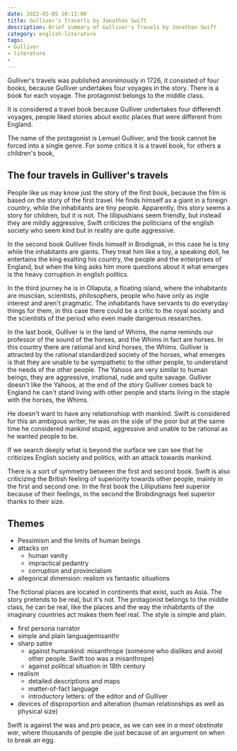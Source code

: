 ```yaml
---
date: 2022-02-05 10:13:00
title: Gulliver's Traverls by Jonathan Swift
description: Brief summary of Gulliver's Travels by Jonathan Swift
category: english-literature
tags:
- Gulliver
- literature
- 
---
```


Gulliver's travels was published anonimously in 1726, it consisted of four books, because Gulliver undertakes four voyages in the story. There is a book for each voyage. The protagonist belongs to the middle class. 

It is considered a travel book because Gulliver undertakes four differendt voyages, people liked stories about exotic places that were different from England. 

The name of the protagonist is Lemuel Gulliver, and the book cannot be forced into a single genre. For some critics it is a travel book, for others a children's book, 


## The four travels in Gulliver's travels

People like us may know just the story of the first book, because the film is based on the story of the first travel. He finds himself as a giant in a foreign country, while the inhabitants are tiny people. Apparently, this story seems a story for children, but it is not. The lillipushians seem friendly, but instead they are mildly aggressive, Swift criticizes the politicians of the english society who seem kind but in reality are quite aggressive.

In the second book Gulliver finds himself in Brodignak, in this case he is tiny while the inhabitants are giants. They treat him like a toy, a speaking doll, he entertains the king exalting his country, the people and the enterprises of England, but when the king asks him more questions about it what emerges is the heavy corruption in english politics.

In the third journey he is in Ollaputa, a floating island, where the inhabitants are musciian, scientists, philosophers, people who have only as ingle interest and aren't pragmatic. The inhabitants have servants to do everyday things for them, in this case there could be a critic to the royal society and the scientists of the period who even made dangerous researches.

In the last book, Gulliver is in the land of Whims, the name reminds our professor of the sound of the horses, and the Whims in fact are horses. In this country there are rational and kind horses, the Whims. Gulliver is attracted by the rational standardized society of the horses, what emerges is that they are unable to be sympathetic to the other people, to understand the needs of the other people. The Yahoos are very similar to human beings, they are aggressive, irrational, rude and quite savage. Gulliver doesn't like the Yahoos, at the end of the story Gulliver comes back to England he can't stand living with other people and starts living in the staple with the horses, the Whims.

He doesn't want to have any relationshiop with mankind. Swift is considered for this an ambigous writer, he was on the side of the poor but at the same time he considered mankind stupid, aggressive and unable to be rational as he wanted people to be.

If we search deeply what is beyond the surface we can see that he criticizes English society and politics, with an attack towards mankind.

There is a sort of symmetry between the first and second book. Swift is also criticizing the British feeling of superiority towards other people, mainly in the first and second one. In the first book the Lilliputians feel superior because of their feelings, in the second the Brobdingnags feel superior thanks to their size. 

## Themes

* Pessimism and the limits of human beings
* attacks on
    * human vanity
    * impractical pedantry
    * corruption and provincialism
* allegorical dimension: realism vs fantastic situations

The fictional places are located in continents that exist, such as Asia. The story pretends to be real, but it's not. The protagonist belongs to the middle class, he can be real, like the places and the way the inhabitants of the imaginary countries act makes them feel real. The style is simple and plain.

* first persona narrator
* simple and plain languagemisanthr
* sharp satire
    * against humankind: misanthrope (someone who dislikes and avoid other people. Swift too was a misanthrope)
    * against political situation in 18th century
* realism
    * detailed descriptions and maps
    * matter-of-fact language
    * introductory letters: of the editor and of Gulliver
* devices of disproportion and alteration (human relationships as well as physical size)

Swift is against the was and pro peace, as we can see in _a most obstinate war_, where thousands of people die just because of an argument on when to break an egg. 


